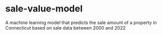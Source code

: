 # sale-value-model
A machine learning model that predicts the sale amount of a property in Connecticut based on sale data between 2000 and 2022
